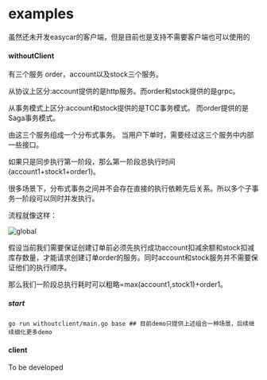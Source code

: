 # examples

虽然还未开发easycar的客户端，但是目前也是支持不需要客户端也可以使用的

#### withoutClient

有三个服务 order，account以及stock三个服务。

从协议上区分:account提供的是http服务。而order和stock提供的是grpc。

从事务模式上区分:account和stock提供的是TCC事务模式。 而order提供的是Saga事务模式。

由这三个服务组成一个分布式事务。
当用户下单时，需要经过这三个服务中内部一些接口。

如果只是同步执行第一阶段，那么第一阶段总执行时间 (account1+stock1+order1)。

很多场景下，分布式事务之间并不会存在直接的执行依赖先后关系。所以多个子事务一阶段可以同时并发执行。

流程就像这样：

![global](https://cdn.syst.top/servers.png)

假设当前我们需要保证创建订单前必须先执行成功account扣减余额和stock扣减库存数量，才能请求创建订单order的服务。同时account和stock服务并不需要保证他们的执行顺序。

那么我们一阶段总执行耗时可以粗略=max(account1,stock1)+order1。

##### start

```shell
go run withoutclient/main.go base ## 目前demo只提供上述组合一种场景，后续继续细化更多demo
```


#### client

To be developed
